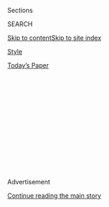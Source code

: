 <div id="app">

<div>

<div>

<div>

<div class="NYTAppHideMasthead css-1q2w90k e1suatyy0">

<div class="section css-ui9rw0 e1suatyy2">

<div class="css-eph4ug er09x8g0">

<div class="css-6n7j50">

</div>

<span class="css-1dv1kvn">Sections</span>

<div class="css-10488qs">

<span class="css-1dv1kvn">SEARCH</span>

</div>

[Skip to content](#site-content)[Skip to site
index](#site-index)

</div>

<div id="masthead-section-label" class="css-1wr3we4 eaxe0e00">

[Style](https://www.nytimes3xbfgragh.onion/section/style)

</div>

<div class="css-10698na e1huz5gh0">

</div>

</div>

<div id="masthead-bar-one" class="section hasLinks css-15hmgas e1csuq9d3">

<div class="css-uqyvli e1csuq9d0">

</div>

<div class="css-1uqjmks e1csuq9d1">

</div>

<div class="css-9e9ivx">

[](https://myaccount.nytimes3xbfgragh.onion/auth/login?response_type=cookie&client_id=vi)

</div>

<div class="css-1bvtpon e1csuq9d2">

[Today’s
Paper](https://www.nytimes3xbfgragh.onion/section/todayspaper)

</div>

</div>

</div>

</div>

<div data-aria-hidden="false">

<div id="site-content" data-role="main">

<div>

<div class="css-1aor85t" style="opacity:0.000000001;z-index:-1;visibility:hidden">

<div class="css-1hqnpie">

<div class="css-epjblv">

<span class="css-17xtcya">[Style](/section/style)</span><span class="css-x15j1o">|</span><span class="css-fwqvlz">When
Black Tie Is Replaced by Plaid
Pajamas</span>

</div>

<div class="css-k008qs">

<div class="css-1iwv8en">

<span class="css-18z7m18"></span>

<div>

</div>

</div>

<span class="css-1n6z4y">https://nyti.ms/3bojfMK</span>

<div class="css-1705lsu">

<div class="css-4xjgmj">

<div class="css-4skfbu" data-role="toolbar" data-aria-label="Social Media Share buttons, Save button, and Comments Panel with current comment count" data-testid="share-tools">

  - 
  - 
  - 
  - 
    
    <div class="css-6n7j50">
    
    </div>

  - 

</div>

</div>

</div>

</div>

</div>

</div>

<div id="NYT_TOP_BANNER_REGION" class="css-13pd83m">

</div>

<div id="top-wrapper" class="css-1sy8kpn">

<div id="top-slug" class="css-l9onyx">

Advertisement

</div>

[Continue reading the main
story](#after-top)

<div class="ad top-wrapper" style="text-align:center;height:100%;display:block;min-height:250px">

<div id="top" class="place-ad" data-position="top" data-size-key="top">

</div>

</div>

<div id="after-top">

</div>

</div>

<div>

<div id="sponsor-wrapper" class="css-1hyfx7x">

<div id="sponsor-slug" class="css-19vbshk">

Supported by

</div>

[Continue reading the main
story](#after-sponsor)

<div id="sponsor" class="ad sponsor-wrapper" style="text-align:center;height:100%;display:block">

</div>

<div id="after-sponsor">

</div>

</div>

<div class="css-186x18t">

Scene City

</div>

<div class="css-1vkm6nb ehdk2mb0">

# When Black Tie Is Replaced by Plaid Pajamas

</div>

Stacey Bendet, Debbie Bancroft and Wes Gordon are keeping their social
distance.

<div class="css-79elbk" data-testid="photoviewer-wrapper">

<div class="css-z3e15g" data-testid="photoviewer-wrapper-hidden">

</div>

<div class="css-1a48zt4 ehw59r15" data-testid="photoviewer-children">

![<span class="css-16f3y1r e13ogyst0" data-aria-hidden="true">Remember
when? Stacey Bendet, center, at a Good+Foundation dinner at the East
Hampton home of Jerry and Jessica Seinfeld in
2018.</span><span class="css-cnj6d5 e1z0qqy90" itemprop="copyrightHolder"><span class="css-1ly73wi e1tej78p0">Credit...</span><span><span>Rebecca
Smeyne for The New York
Times</span></span></span>](https://static01.graylady3jvrrxbe.onion/images/2020/03/29/fashion/27scene1/merlin_142057698_5d72dd3f-01a1-4ebc-9672-65ad30892779-articleLarge.jpg?quality=75&auto=webp&disable=upscale)

</div>

</div>

<div class="css-18e8msd">

<div class="css-vp77d3 epjyd6m0">

<div class="css-1baulvz">

By [<span class="css-1baulvz last-byline" itemprop="name">Ruth La
Ferla</span>](https://www.nytimes3xbfgragh.onion/by/ruth-la-ferla)

</div>

</div>

  - 
    
    <div class="css-ld3wwf e16638kd2">
    
    Published March 27, 2020Updated March 30,
    2020
    
    </div>

  - 
    
    <div class="css-4xjgmj">
    
    <div class="css-pvvomx" data-role="toolbar" data-aria-label="Social Media Share buttons, Save button, and Comments Panel with current comment count" data-testid="share-tools">
    
      - 
      - 
      - 
      - 
        
        <div class="css-6n7j50">
        
        </div>
    
      - 
    
    </div>
    
    </div>

</div>

</div>

<div class="section meteredContent css-1r7ky0e" name="articleBody" itemprop="articleBody">

<div class="css-1fanzo5 StoryBodyCompanionColumn">

<div class="css-53u6y8">

*With the New York gala circuit on hiatus because of the coronavirus
outbreak, here is how some patrons and society figures are spending
their time (and money) while self-isolated. Interviews have been edited
for space.*

## Stacey Bendet

**Age**: 41

**Occupation**: fashion designer, Alice + Olivia

**Favorite Charities**: [No Kid Hungry](https://www.nokidhungry.org/)
and [Good+Foundation](https://goodplusfoundation.org/).

**Where are you hunkering down?** Malibu, Calif.

**Have you evolved a daily routine?** When things seemed dicey in New
York, I sent my children to Malibu. I flew out to be with them 10 days
ago. At first it was chaos, but we’ve set up a little schoolhouse, a
room with a whiteboard and iPads, where the girls (they’re 4, 9 and 11)
can study. Our babysitter, who is living with us, handles the lessons.
We’re not all cut out to be math teachers (laughs).

**What’s your advice for parents trying to keep up a semblance of order
and sanity?** It’s important to take an hour in the morning to work out,
or just think. When you’re not used to being with your children 24-7,
you’re going to need that early morning downtime.

</div>

</div>

<div class="css-1fanzo5 StoryBodyCompanionColumn">

<div class="css-53u6y8">

**What about work?** We’ve set up a mini office in our house. It’s
tricky, but everyone is on mobile videoconferencing apps so we can have
marketing, budget and design discussions. We have to get our samples
done. There is no retail now, but your business really can’t stop.

**How do you keep up your charitable giving?** I’m working with No Kid
Hungry. We’ve donated 10 percent of our online sales to support working
moms and supply meals to the millions of children who would otherwise be
relying on schools for their lunch.

**What tweaks have you made in your socializing?** We have Zoom dinner
parties. Everyone sits down with their iPad or phone and a glass of
wine. We all laugh. Sure, there are glitches. Some of us look kind of
blurry onscreen. Who cares?

**Are you feeling nostalgic for your New York life?** I miss passing the
deli on my morning walks, with all the colorful flowers out front. It’s
the little things that you took for granted that you’re reminded to
appreciate in the future.

And I miss dressing up. Sometimes I just stare at my beautiful racks of
clothes. Last week I was telling a friend on the phone, “You can’t wear
plaid pajamas all day.” That’s become my life rule.

</div>

</div>

<div class="css-1fanzo5 StoryBodyCompanionColumn">

<div class="css-53u6y8">

-----

</div>

</div>

<div class="css-79elbk" data-testid="photoviewer-wrapper">

<div class="css-z3e15g" data-testid="photoviewer-wrapper-hidden">

</div>

<div class="css-1a48zt4 ehw59r15" data-testid="photoviewer-children">

![<span class="css-16f3y1r e13ogyst0" data-aria-hidden="true">Debbie
Bancroft, left, with Geoffrey Bradfield at the winter ball held by the
Museum of the City of New York in
2018.</span><span class="css-cnj6d5 e1z0qqy90" itemprop="copyrightHolder"><span class="css-1ly73wi e1tej78p0">Credit...</span><span>Krista
Schlueter for The New York
Times</span></span>](https://static01.graylady3jvrrxbe.onion/images/2020/03/29/fashion/27scene2/merlin_134554671_109946be-b49a-4088-9e53-4f38d40e690f-articleLarge.jpg?quality=75&auto=webp&disable=upscale)

</div>

</div>

<div class="css-1fanzo5 StoryBodyCompanionColumn">

<div class="css-53u6y8">

## Debbie Bancroft

**Age**: 65

**Occupation**: columnist for the [New York Social
Diary](https://www.newyorksocialdiary.com/)

**Favorite Charities**: Parrish Art Museum (she is on the board) and the
American Society for the Prevention of Cruelty to Animals.

**Where are you hunkering down?** Southampton, N.Y.

**Have you adopted any novel forms of socializing?** My daughter,
Serena; my son, Will, who is in Los Angeles ; and I are on FaceTime. We
do a cook-off almost nightly. I made beef stroganoff last night and
shrimp scampi the night before. We’re a little competitive, but we also
inspire each other. We’re longing for a little scratch-and-sniff app on
our phones.

**What do you miss the most?** I miss just a handful of friends, and
especially my monthly dinners with my best friend Chappy \[Morris\] at
table 12 at the Carlyle — a little pocket of civilization in Manhattan.

**How about the parties?** I don’t miss the big charity parties. I do
think it will be revelatory in the next couple of months to see who will
still be supporting these causes, now that their pictures are not being
published.

</div>

</div>

<div class="css-1fanzo5 StoryBodyCompanionColumn">

<div class="css-53u6y8">

**What are some pet peeves?** There are people who actually brag about
the way they’re distancing themselves from their housekeepers or
trainers, like that’s a badge of honor. This kind of crisis puts a
magnifying glass on who we really are.

**How are you keeping your spirits up?** I’m fostering an old cat. He’s
called Bear, because he’s big and black like a bear. Serena and I found
him on the Animal Rescue Fund van that comes around from time to time.
Seeing him propped inside in a corner really was a heart tugger. There
are so many older animals that no one is going to adopt. They need a
home.

Drinking for me is a purely social sport, so I’m having an inadvertent
dry spell. But boy, there is a martini on the other side of
this.

-----

</div>

</div>

<div class="css-79elbk" data-testid="photoviewer-wrapper">

<div class="css-z3e15g" data-testid="photoviewer-wrapper-hidden">

</div>

<div class="css-1a48zt4 ehw59r15" data-testid="photoviewer-children">

<div class="css-1xdhyk6 erfvjey0">

<span class="css-1ly73wi e1tej78p0">Image</span>

<div class="css-zjzyr8">

<div data-testid="lazyimage-container" style="height:257.77777777777777px">

</div>

</div>

</div>

<span class="css-16f3y1r e13ogyst0" data-aria-hidden="true">Wes Gordon,
right, with his husband, Paul Arnhold, at the Young Fellows Ball at the
Frick Collection last
year.</span><span class="css-cnj6d5 e1z0qqy90" itemprop="copyrightHolder"><span class="css-1ly73wi e1tej78p0">Credit...</span><span>Amy
Lombard for The New York Times</span></span>

</div>

</div>

<div class="css-1fanzo5 StoryBodyCompanionColumn">

<div class="css-53u6y8">

## Wes Gordon

**Age:** 33

**Occupation:** creative director at Carolina Herrera

**Favorite Charities:** [A Common
Thread](https://www.nytimes3xbfgragh.onion/2020/03/24/style/coronavirus-fashion-rescue-plan.html),
a new initiative by Vogue and the Council of Fashion Designers of
America, and Parsons School of Design (he is a board member).

</div>

</div>

<div class="css-1fanzo5 StoryBodyCompanionColumn">

<div class="css-53u6y8">

**Where he is hunkering down:** his farm in northeastern Connecticut.

**What’s your version of “Keep Calm and Carry On”?**

I wake up when I normally would, shower, pick up my clothes and get
dressed. Doing these ordinary things can make a huge difference. I find
myself checking in by phone with friends and family and people I’ve been
out of touch with for a while. We take Bird, our little cockapoo, for
walks. She normally has a strict routine. This has really turned her
world upside down.

We’ve never spent as much time on social media or watching movies and TV
— films they’ve released for home viewing, like “Emma” and “Invisible
Man.” The strangest thing is watching people kiss in these films, or
have dinner together.

**Is there a positive side to this crisis?**

We’re talking about a dire situation. There is no silver lining. But in
so many ways we’re united. Humanity is more connected as a whole than in
any time I can recall.

**How are you keeping up with work?**

I have two video chats a day with the design team and product
development. I’m planning sketches and pinning them to a pin board. In a
lot of ways it’s similar to being at the office.

But what can’t be replaced is the craft and human interaction: draping,
looking at fabric and embroidery swatches, working with the
patternmakers and seamstresses. These are the heart and soul of any
design studio, and some of the things I miss most.

</div>

</div>

<div>

</div>

</div>

<div>

</div>

<div>

</div>

<div>

</div>

<div>

<div id="bottom-wrapper" class="css-1ede5it">

<div id="bottom-slug" class="css-l9onyx">

Advertisement

</div>

[Continue reading the main
story](#after-bottom)

<div id="bottom" class="ad bottom-wrapper" style="text-align:center;height:100%;display:block;min-height:90px">

</div>

<div id="after-bottom">

</div>

</div>

</div>

</div>

</div>

## Site Index

<div>

</div>

## Site Information Navigation

  - [© <span>2020</span> <span>The New York Times
    Company</span>](https://help.nytimes3xbfgragh.onion/hc/en-us/articles/115014792127-Copyright-notice)

<!-- end list -->

  - [NYTCo](https://www.nytco.com/)
  - [Contact
    Us](https://help.nytimes3xbfgragh.onion/hc/en-us/articles/115015385887-Contact-Us)
  - [Work with us](https://www.nytco.com/careers/)
  - [Advertise](https://nytmediakit.com/)
  - [T Brand Studio](http://www.tbrandstudio.com/)
  - [Your Ad
    Choices](https://www.nytimes3xbfgragh.onion/privacy/cookie-policy#how-do-i-manage-trackers)
  - [Privacy](https://www.nytimes3xbfgragh.onion/privacy)
  - [Terms of
    Service](https://help.nytimes3xbfgragh.onion/hc/en-us/articles/115014893428-Terms-of-service)
  - [Terms of
    Sale](https://help.nytimes3xbfgragh.onion/hc/en-us/articles/115014893968-Terms-of-sale)
  - [Site
    Map](https://spiderbites.nytimes3xbfgragh.onion)
  - [Help](https://help.nytimes3xbfgragh.onion/hc/en-us)
  - [Subscriptions](https://www.nytimes3xbfgragh.onion/subscription?campaignId=37WXW)

</div>

</div>

</div>

</div>
